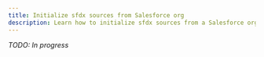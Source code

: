 ```yaml
---
title: Initialize sfdx sources from Salesforce org
description: Learn how to initialize sfdx sources from a Salesforce org
---
```

<!-- markdownlint-disable MD013 -->

_TODO: In progress_
